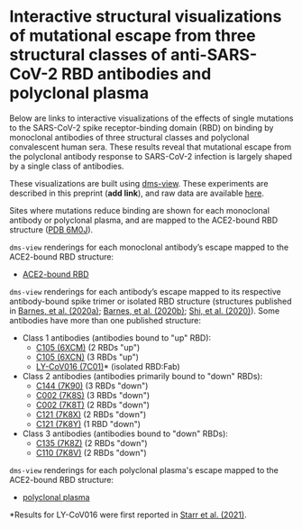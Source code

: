 # Interactive structural visualizations of mutational escape from three structural classes of anti-SARS-CoV-2 RBD antibodies and polyclonal plasma

Below are links to interactive visualizations of the effects of single mutations to the SARS-CoV-2 spike receptor-binding domain (RBD) on binding by monoclonal antibodies of three structural classes and polyclonal convalescent human sera. These results reveal that mutational escape from the polyclonal antibody response to SARS-CoV-2 infection is largely shaped by a single class of antibodies.

These visualizations are built using [dms-view](https://dms-view.github.io/docs/). These experiments are described in this preprint (**add link**), and raw data are available [here](https://github.com/jbloomlab/SARS-CoV-2-RBD_MAP_Rockefeller/blob/main/results/supp_data/NY_mabs_sera_raw_data.csv).

Sites where mutations reduce binding are shown for each monoclonal antibody or polyclonal plasma, and are mapped to the ACE2-bound RBD structure ([PDB 6M0J](https://www.rcsb.org/structure/6M0J)).

`dms-view` renderings for each monoclonal antibody’s escape mapped to the ACE2-bound RBD structure:
 - <a href="link_goes_here" target="_blank">ACE2-bound RBD</a>

`dms-view` renderings for each antibody’s escape mapped to its respective antibody-bound spike trimer or isolated RBD structure (structures published in [Barnes, et al. (2020a)](https://www.sciencedirect.com/science/article/pii/S0092867420307571?via%3Dihub); [Barnes, et al. (2020b)](https://www.nature.com/articles/s41586-020-2852-1); [Shi, et al. (2020)](https://www.nature.com/articles/s41586-020-2381-y)). Some antibodies have more than one published structure:
 - Class 1 antibodies (antibodies bound to "up" RBD):
     - <a href="link_goes_here" target="_blank">C105 (6XCM)</a> (2 RBDs "up")
     - <a href="link_goes_here" target="_blank">C105 (6XCN)</a> (3 RBDs "up")
     - <a href="link_goes_here" target="_blank">LY-CoV016 (7C01)</a>* (isolated RBD:Fab)
 - Class 2 antibodies (antibodies primarily bound to "down" RBDs):
     - <a href="link_goes_here" target="_blank">C144 (7K90)</a> (3 RBDs "down")
     - <a href="link_goes_here" target="_blank">C002 (7K8S)</a> (3 RBDs "down")
     - <a href="link_goes_here" target="_blank">C002 (7K8T)</a> (2 RBDs "down")
     - <a href="link_goes_here" target="_blank">C121 (7K8X)</a> (2 RBDs "down")
     - <a href="link_goes_here" target="_blank">C121 (7K8Y)</a> (1 RBD "down")
 - Class 3 antibodies (antibodies bound to "down" RBDs):
     - <a href="link_goes_here" target="_blank">C135 (7K8Z)</a> (2 RBDs "down")
     - <a href="link_goes_here" target="_blank">C110 (7K8V)</a> (2 RBDs "down")

`dms-view` renderings for each polyclonal plasma's escape mapped to the ACE2-bound RBD structure:
 - <a href="link_goes_here" target="_blank">polyclonal plasma</a>

*Results for LY-CoV016 were first reported in [Starr et al. (2021)](https://science.sciencemag.org/content/371/6531/850.long).
